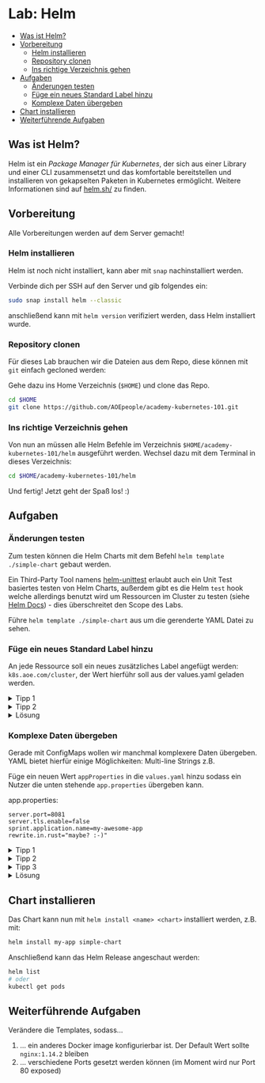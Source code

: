 # Lab: Helm

<!-- BEGIN mktoc -->

- [Was ist Helm?](#was-ist-helm)
- [Vorbereitung](#vorbereitung)
  - [Helm installieren](#helm-installieren)
  - [Repository clonen](#repository-clonen)
  - [Ins richtige Verzeichnis gehen](#ins-richtige-verzeichnis-gehen)
- [Aufgaben](#aufgaben)
  - [Änderungen testen](#Änderungen-testen)
  - [Füge ein neues Standard Label hinzu](#füge-ein-neues-standard-label-hinzu)
  - [Komplexe Daten übergeben](#komplexe-daten-übergeben)
- [Chart installieren](#chart-installieren)
- [Weiterführende Aufgaben](#weiterführende-aufgaben)
<!-- END mktoc -->

## Was ist Helm?

Helm ist ein _Package Manager für Kubernetes_, der sich aus einer Library und einer CLI zusammensetzt und das komfortable bereitstellen und installieren von gekapselten Paketen in Kubernetes ermöglicht. Weitere Informationen sind auf [helm.sh/](https://helm.sh/) zu finden.

## Vorbereitung

Alle Vorbereitungen werden auf dem Server gemacht!

### Helm installieren

Helm ist noch nicht installiert, kann aber mit `snap` nachinstalliert werden.

Verbinde dich per SSH auf den Server und gib folgendes ein:

```sh
sudo snap install helm --classic
```

anschließend kann mit `helm version` verifiziert werden, dass Helm installiert wurde.

### Repository clonen

Für dieses Lab brauchen wir die Dateien aus dem Repo, diese können mit `git` einfach gecloned werden:

Gehe dazu ins Home Verzeichnis (`$HOME`) und clone das Repo.

```sh
cd $HOME
git clone https://github.com/AOEpeople/academy-kubernetes-101.git
```

### Ins richtige Verzeichnis gehen

Von nun an müssen alle Helm Befehle im Verzeichnis `$HOME/academy-kubernetes-101/helm` ausgeführt werden. Wechsel dazu mit dem Terminal in dieses Verzeichnis:

```sh
cd $HOME/academy-kubernetes-101/helm
```

Und fertig! Jetzt geht der Spaß los! :) 

## Aufgaben

### Änderungen testen

Zum testen können die Helm Charts mit dem Befehl `helm template ./simple-chart` gebaut werden.

Ein Third-Party Tool namens [helm-unittest](https://github.com/helm-unittest/helm-unittest) erlaubt auch ein Unit Test basiertes testen von Helm Charts, außerdem gibt es die Helm `test` hook welche allerdings benutzt wird um Ressourcen im Cluster zu testen (siehe [Helm Docs](https://helm.sh/docs/topics/chart_tests/)) - dies überschreitet den Scope des Labs.

Führe `helm template ./simple-chart` aus um die gerenderte YAML Datei zu sehen.

### Füge ein neues Standard Label hinzu

An jede Ressource soll ein neues zusätzliches Label angefügt werden: `k8s.aoe.com/cluster`, der Wert hierführ soll aus der values.yaml geladen werden.

<details>
<summary>Tipp 1</summary>
Um allen Ressourcen das Label zuzuweisen sollte es zu den <code>"self.common-labels"</code> in <code>_helpers.tpl</code> hinzugefügt werden.
</details>


<details>
<summary>Tipp 2</summary>
Werte aus der <code>values.yaml</code> Datei können in allen template Dateien mit <code>{{ .Values.keyword }}</code> geladen werden. <code>keyword</code> ist dabei der Wert wie er in der YAML Datei hinterlegt wurde. Beispiel:
<pre><code>
# in values.yaml
replicas: 3
# dann z.B. in templates/deployment.yaml
spec:
  replicas: {{ .Values.replicas }}
</code></pre>
</details>


<details>
<summary>Lösung</summary>
<pre><code>
# In values.yaml
cluster: "academy-101"
</code></pre>

<pre><code>
# In _helpers.tpl "self.common-labels"
k8s.aoe.com/cluster: {{ .Values.cluster }}
</code></pre>
</details>

### Komplexe Daten übergeben

Gerade mit ConfigMaps wollen wir manchmal komplexere Daten übergeben. YAML bietet hierfür einige Möglichkeiten: Multi-line Strings z.B.

Füge ein neuen Wert `appProperties` in die `values.yaml` hinzu sodass ein Nutzer die unten stehende `app.properties` übergeben kann.

app.properties:
```
server.port=8081
server.tls.enable=false
sprint.application.name=my-awesome-app
rewrite.in.rust="maybe? :-)"
```

<details>
<summary>Tipp 1</summary>
Der Wert kann z.B. als Multi-line Text in der <code>values.yaml</code> übergeben werden:
<pre><code>
appProperties: |
server.port=8081
server.tls.enable=false
sprint.application.name=my-awesome-app
rewrite.in.rust="maybe? :-)"
</code></pre>

anschließend kann in der <code>configMap.yaml</code> der Wert aus values.yaml inkludiert werden:

<pre><code>
# configMap.yaml
data:
  app.properties: |
{{ appProperties }}
</code></pre>
</details>

<details>
<summary>Tipp 2</summary>
Bei der Einrückung kommt es zu Problemen. Mit der <code>nindent</code> Funktion kann Text eingerückt werden. <code>{{ myVar | nindent 6 }}</code> rückt den Text um 6 Leerzeichen ein.
</details>


<details>
<summary>Tipp 3</summary>
Mit <code>{{ with .Values.appProperties }}</code> wird der YAML Block nur gerendet wenn <code>appProperties</code> gesetzt ist.
<pre><code>
# in configMap.yaml
data:
  {{- with .Values.appProperties }}
  app.properties: |
    {{- . | nindent 4 }}
  {{- end }}
</code></pre>
</details>


<details>
<summary>Lösung</summary>
values.yaml
<pre><code>
# ...
appProperties: |
  server.port=8081
  server.tls.enable=false
  sprint.application.name=my-awesome-app
  rewrite.in.rust="maybe? :-)"
</code></pre>

configMap.yaml:
<pre><code>
# ...
data:
  hello: "World"
  {{- with .Values.appProperties }}
  app.properties: |
    {{- . | nindent 4 }}
  {{ end }}
</code></pre>
<pre><code>
# In _helpers.tpl "self.common-labels"
k8s.aoe.com/cluster: {{ .Values.cluster }}
</code></pre>
</details>

## Chart installieren

Das Chart kann nun mit `helm install <name> <chart>` installiert werden, z.B. mit:

```sh 
helm install my-app simple-chart
```

Anschließend kann das Helm Release angeschaut werden:

```sh
helm list 
# oder 
kubectl get pods 
```

## Weiterführende Aufgaben

Verändere die Templates, sodass...

1. ... ein anderes Docker image konfigurierbar ist. Der Default Wert sollte `nginx:1.14.2` bleiben
2. ... verschiedene Ports gesetzt werden können (im Moment wird nur Port 80 exposed)